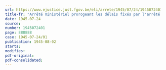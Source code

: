 ```yaml
---
url: https://www.ejustice.just.fgov.be/eli/arrete/1945/07/24/1945072401/justel
title-fr: "Arrêté ministériel prorogeant les délais fixés par l'arrêté du 15 juillet 1945 pour l'inscription obligatoire du consommateur chef de ménage chez le négociant-détaillant en combustibles ou au service de vente au comptant du producteur"
date: 1945-07-24
source:
number: 1945072401
page: 888888
case: 1945-07-24/01
publication: 1945-08-02
starts:
modifies:
pdf-original:
pdf-consolidated:
---
```


